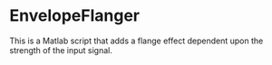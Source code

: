 # EnvelopeFlanger
This is a Matlab script that adds a flange effect dependent upon the strength of the input signal.
